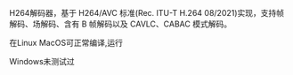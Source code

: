 H264解码器，基于 H264/AVC 标准(Rec. ITU-T H.264 08/2021)实现，支持帧解码、场解码、含有 B 帧解码以及 CAVLC、CABAC 模式解码。

在Linux MacOS可正常编译,运行 

Windows未测试过
